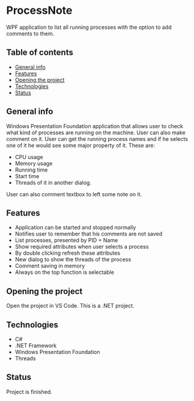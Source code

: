# ProcessNote

WPF application to list all running processes with the option to add comments to them.

## Table of contents
* [General info](#general-info)
* [Features](#features)
* [Opening the project](#Opening-the-project)
* [Technologies](#technologies)
* [Status](#status)

## General info
Windows Presentation Foundation application that allows user to check what kind of processes are running on the machine. User can also make comment on it. User can get the running process names and if he selects one of it he would see some major property of it.
These are:
* CPU usage
* Memory usage
* Running time
* Start time
* Threads of it in another dialog.

User can also comment textbox to left some note on it.

## Features
* Application can be started and stopped normally
* Notifies user to remember that his comments are not saved
* List processes, presented by PID + Name
* Show required attributes when user selects a process
* By double clicking refresh these attributes
* New dialog to show the threads of the process
* Comment saving in memory
* Always on the top function is selectable

## Opening the project
Open the project in VS Code. This is a .NET project.

## Technologies
* C#
* .NET Framework
* Windows Presentation Foundation
* Threads

## Status
Project is finished.
